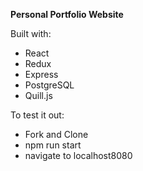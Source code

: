 **Personal Portfolio Website**

Built with:

* React
* Redux
* Express
* PostgreSQL
* Quill.js

To test it out:

* Fork and Clone
* npm run start
* navigate to localhost8080

